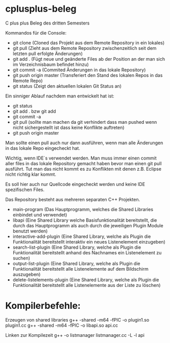 cplusplus-beleg
===============

C plus plus Beleg des dritten Semesters

Kommandos für die Console:

* git clone <Url zum Repo> (Cloned das Projekt aus dem Remote Repository in ein lokales)
* git pull (Zieht aus dem Remote Repository zwischenzeitlich seit dem letzten pull erfolgte Änderungen)
* git add . (Fügt neue und geänderte Files ab der Position an der man sich im Verzeichnisbaum befindet hinzu)
* git commit -a (Commited Änderungen in das lokale Repository)
* git push origin master (Transferiert den Stand des lokalen Repos in das Remote Repo)
* git status (Zeigt den aktuellen lokalen Git Status an)

Ein sinniger Ablauf nachdem man entwickelt hat ist:
* git status
* git add . bzw git add <bestimmte Dateien>
* git commit -a
* git pull (sollte man machen da git verhindert dass man pushed wenn nicht sichergestellt ist dass keine Konflikte auftreten)
* git push origin master

Man sollte einen pull auch nur dann ausführen, wenn man alle Änderungen in das lokale Repo eingecheckt hat.

Wichtig, wenn IDE´s verwendet werden. Man muss immer einen commit aller files in das lokale Repository gemacht haben bevor man einen git pull ausführt. Tut man das nicht kommt es zu Konflikten mit denen z.B. Eclipse nicht richtig klar kommt.

Es soll hier auch nur Quellcode eingecheckt werden und keine IDE spezifischen Files.

Das Repository besteht aus mehreren separaten C++ Projekten.

* main-program (Das Hauptprogramm, welches die Shared Libraries einbindet und verwendet)
* libapi (Eine Shared Library welche Basisfunktionalität bereitstellt, die durch das Hauptprogramm als auch durch die jeweiligen Plugin Module benutzt werden)
* interactive-add-plugin (Eine Shared Library, welche als Plugin die Funktionalität bereitstellt interaktiv ein neues Listenelement einzugeben)
* search-list-plugin (Eine Shared Library, welche als Plugin die Funktionalität bereitstellt anhand des Nachnames ein Listenelement zu suchen)
* output-list-plugin (Eine Shared Library, welche als Plugin die Funktionalität bereitstellt alle Listenelemente auf dem Bildschirm auszugeben)
* delete-listelements-plugin (Eine Shared Library, welche als Plugin die Funktionalität bereitstellt alle Listenelemente aus der Liste zu löschen)
 

Kompilerbefehle:
================

Erzeugen von shared libraries
g++ -shared -m64 -fPIC -o plugin1.so plugin1.cc
g++ -shared -m64 -fPIC -o libapi.so api.cc

Linken zur Kompilezeit
g++ -o listmanager listmanager.cc -L <pathToLib> -l api
